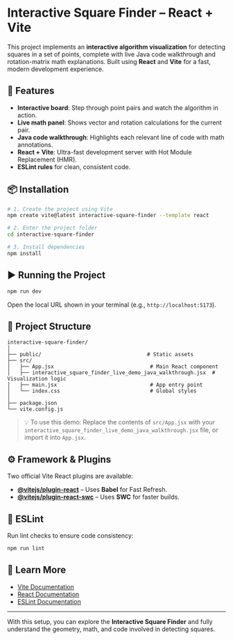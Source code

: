 # Interactive Square Finder – React + Vite

This project implements an **interactive algorithm visualization** for detecting squares in a set of points, complete with live Java code walkthrough and rotation-matrix math explanations. Built using **React** and **Vite** for a fast, modern development experience.

## 🚀 Features

* **Interactive board**: Step through point pairs and watch the algorithm in action.
* **Live math panel**: Shows vector and rotation calculations for the current pair.
* **Java code walkthrough**: Highlights each relevant line of code with math annotations.
* **React + Vite**: Ultra-fast development server with Hot Module Replacement (HMR).
* **ESLint rules** for clean, consistent code.

## 📦 Installation

```bash
# 1. Create the project using Vite
npm create vite@latest interactive-square-finder --template react

# 2. Enter the project folder
cd interactive-square-finder

# 3. Install dependencies
npm install
```

## ▶️ Running the Project

```bash
npm run dev
```

Open the local URL shown in your terminal (e.g., `http://localhost:5173`).

## 📂 Project Structure

```
interactive-square-finder/
│
├── public/                                  # Static assets
├── src/
│   ├── App.jsx                               # Main React component
│   ├── interactive_square_finder_live_demo_java_walkthrough.jsx  # Visualization logic
│   ├── main.jsx                              # App entry point
│   └── index.css                             # Global styles
│
├── package.json
└── vite.config.js
```

> 💡 To use this demo: Replace the contents of `src/App.jsx` with your `interactive_square_finder_live_demo_java_walkthrough.jsx` file, or import it into `App.jsx`.

## ⚙️ Framework & Plugins

Two official Vite React plugins are available:

* **[@vitejs/plugin-react](https://github.com/vitejs/vite-plugin-react)** – Uses **Babel** for Fast Refresh.
* **[@vitejs/plugin-react-swc](https://github.com/vitejs/vite-plugin-react-swc)** – Uses **SWC** for faster builds.

## 📜 ESLint

Run lint checks to ensure code consistency:

```bash
npm run lint
```

## 📖 Learn More

* [Vite Documentation](https://vitejs.dev/)
* [React Documentation](https://react.dev/)
* [ESLint Documentation](https://eslint.org/)

---

With this setup, you can explore the **Interactive Square Finder** and fully understand the geometry, math, and code involved in detecting squares.

